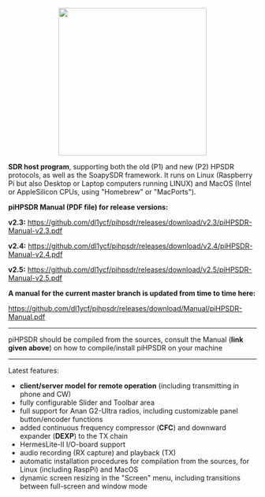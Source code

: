 <p align="center">
<img src="release/LatexManual/figures/piHPSDR_logo.png" width="300" height="300">
</p>

**SDR host program**,
supporting both the old (P1) and new (P2) HPSDR protocols, as well as the SoapySDR framework.
It runs on Linux (Raspberry Pi but also Desktop or Laptop computers running LINUX) and MacOS (Intel or AppleSilicon CPUs, using  "Homebrew" or "MacPorts").

**piHPSDR Manual (PDF file) for release versions:**

**v2.3:** https://github.com/dl1ycf/pihpsdr/releases/download/v2.3/piHPSDR-Manual-v2.3.pdf

**v2.4:** https://github.com/dl1ycf/pihpsdr/releases/download/v2.4/piHPSDR-Manual-v2.4.pdf

**v2.5:** https://github.com/dl1ycf/pihpsdr/releases/download/v2.5/piHPSDR-Manual-v2.5.pdf

**A manual for the current master branch is updated from time to time here:**

https://github.com/dl1ycf/pihpsdr/releases/download/Manual/piHPSDR-Manual.pdf

***
piHPSDR should be compiled from the sources, consult the Manual (**link given above**) on how to compile/install piHPSDR on your machine
***

Latest features:

- **client/server model for remote operation** (including transmitting in phone and CW)
- fully configurable Slider and Toolbar area
- full support for Anan G2-Ultra radios, including customizable panel button/encoder functions
- added continuous frequency compressor (**CFC**) and downward expander (**DEXP**) to the TX chain
- HermesLite-II I/O-board support
- audio recording (RX capture) and playback (TX)
- automatic installation procedures for compilation from the sources, for Linux (including RaspPi) and MacOS
- dynamic screen resizing in the "Screen" menu, including transitions
  between full-screen and window mode




